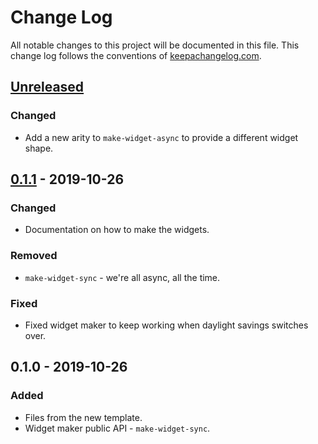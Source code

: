 # Change Log
All notable changes to this project will be documented in this file. This change log follows the conventions of [keepachangelog.com](http://keepachangelog.com/).

## [Unreleased]
### Changed
- Add a new arity to `make-widget-async` to provide a different widget shape.

## [0.1.1] - 2019-10-26
### Changed
- Documentation on how to make the widgets.

### Removed
- `make-widget-sync` - we're all async, all the time.

### Fixed
- Fixed widget maker to keep working when daylight savings switches over.

## 0.1.0 - 2019-10-26
### Added
- Files from the new template.
- Widget maker public API - `make-widget-sync`.

[Unreleased]: https://github.com/your-name/personal-portal/compare/0.1.1...HEAD
[0.1.1]: https://github.com/your-name/personal-portal/compare/0.1.0...0.1.1

